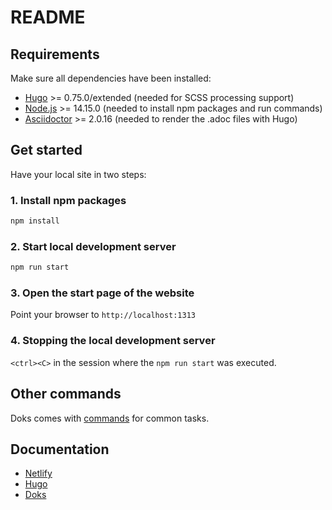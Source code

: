 # README

## Requirements

Make sure all dependencies have been installed:

- [Hugo](https://gohugo.io/getting-started/installing/) >= 0.75.0/extended (needed for SCSS processing support)
- [Node.js](https://nodejs.org/) >= 14.15.0 (needed to install npm packages and run commands)
- [Asciidoctor](https://asciidoctor.org/) >= 2.0.16 (needed to render the .adoc files with Hugo)

## Get started

Have your local site in two steps:

### 1. Install npm packages

```bash
npm install
```

### 2. Start local development server

```bash
npm run start
```

### 3. Open the start page of the website

Point your browser to `http://localhost:1313`

### 4. Stopping the local development server

`<ctrl><C>` in the session where the `npm run start` was executed.

## Other commands

Doks comes with [commands](https://getdoks.org/docs/prologue/commands/) for common tasks.

## Documentation

- [Netlify](https://docs.netlify.com/)
- [Hugo](https://gohugo.io/documentation/)
- [Doks](https://getdoks.org/)
